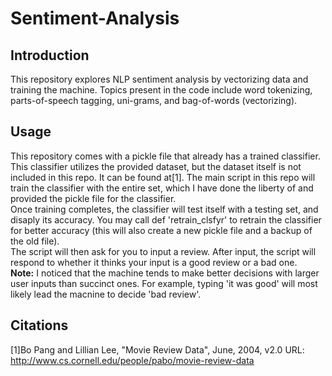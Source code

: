 # Sentiment-Analysis
## Introduction
This repository explores NLP sentiment analysis by vectorizing data and training the machine. Topics present in the code include word tokenizing, parts-of-speech tagging, uni-grams, and bag-of-words (vectorizing). 

## Usage
This repository comes with a pickle file that already has a trained classifier. This classifier utilizes the provided dataset, but the dataset itself is not included in this repo. It can be found at\[1\]. The main script in this repo will train the classifier with the entire set, which I have done the liberty of and provided the pickle file for the classifier. <br/>
Once training completes, the classifier will test itself with a testing set, and disaply its accuracy. You may call def 'retrain_clsfyr' to retrain the classifier for better accuracy (this will also create a new pickle file and a backup of the old file). <br/>
The script will then ask for you to input a review. After input, the script will respond to whether it thinks your input is a good review or a bad one.<br/>
<b>Note:</b> I noticed that the machine tends to make better decisions with larger user inputs than succinct ones. For example, typing 'it was good' will most likely lead the macnine to decide 'bad review'.

## Citations
\[1\]Bo Pang and Lillian Lee, "Movie Review Data", June, 2004, v2.0
URL: http://www.cs.cornell.edu/people/pabo/movie-review-data
